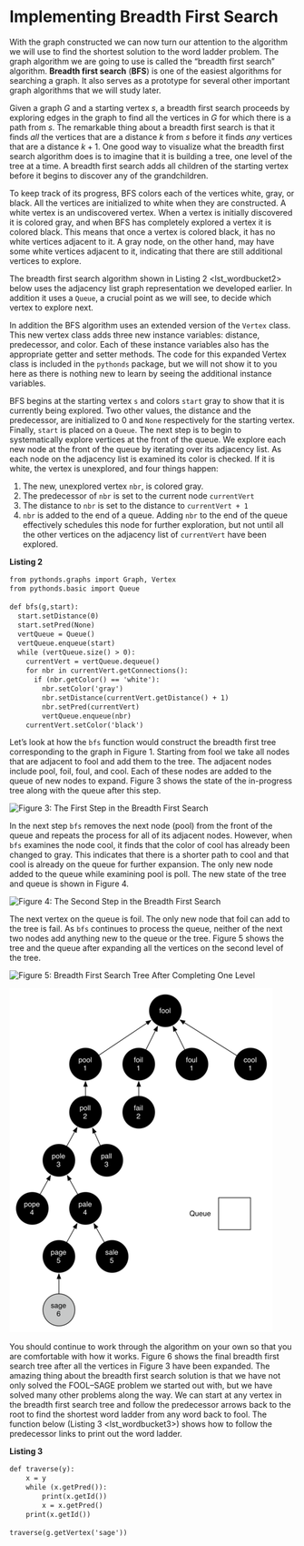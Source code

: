 Implementing Breadth First Search
=================================

With the graph constructed we can now turn our attention to the
algorithm we will use to find the shortest solution to the word ladder
problem. The graph algorithm we are going to use is called the “breadth
first search” algorithm. **Breadth first search** (**BFS**) is one of
the easiest algorithms for searching a graph. It also serves as a
prototype for several other important graph algorithms that we will
study later.

Given a graph $G$ and a starting vertex $s$, a breadth first search
proceeds by exploring edges in the graph to find all the vertices in $G$
for which there is a path from $s$. The remarkable thing about a breadth
first search is that it finds *all* the vertices that are a distance $k$
from $s$ before it finds *any* vertices that are a distance $k+1$. One
good way to visualize what the breadth first search algorithm does is to
imagine that it is building a tree, one level of the tree at a time. A
breadth first search adds all children of the starting vertex before it
begins to discover any of the grandchildren.

To keep track of its progress, BFS colors each of the vertices white,
gray, or black. All the vertices are initialized to white when they are
constructed. A white vertex is an undiscovered vertex. When a vertex is
initially discovered it is colored gray, and when BFS has completely
explored a vertex it is colored black. This means that once a vertex is
colored black, it has no white vertices adjacent to it. A gray node, on
the other hand, may have some white vertices adjacent to it, indicating
that there are still additional vertices to explore.

The breadth first search algorithm shown in
Listing 2 &lt;lst\_wordbucket2&gt; below uses the adjacency list graph
representation we developed earlier. In addition it uses a `Queue`, a
crucial point as we will see, to decide which vertex to explore next.

In addition the BFS algorithm uses an extended version of the `Vertex`
class. This new vertex class adds three new instance variables:
distance, predecessor, and color. Each of these instance variables also
has the appropriate getter and setter methods. The code for this
expanded Vertex class is included in the `pythonds` package, but we will
not show it to you here as there is nothing new to learn by seeing the
additional instance variables.

BFS begins at the starting vertex `s` and colors `start` gray to show
that it is currently being explored. Two other values, the distance and
the predecessor, are initialized to 0 and `None` respectively for the
starting vertex. Finally, `start` is placed on a `Queue`. The next step
is to begin to systematically explore vertices at the front of the
queue. We explore each new node at the front of the queue by iterating
over its adjacency list. As each node on the adjacency list is examined
its color is checked. If it is white, the vertex is unexplored, and four
things happen:

1.  The new, unexplored vertex `nbr`, is colored gray.
2.  The predecessor of `nbr` is set to the current node `currentVert`
3.  The distance to `nbr` is set to the distance to `currentVert + 1`
4.  `nbr` is added to the end of a queue. Adding `nbr` to the end of the
    queue effectively schedules this node for further exploration, but
    not until all the other vertices on the adjacency list of
    `currentVert` have been explored.

**Listing 2**

    from pythonds.graphs import Graph, Vertex
    from pythonds.basic import Queue

    def bfs(g,start):
      start.setDistance(0)
      start.setPred(None)
      vertQueue = Queue()
      vertQueue.enqueue(start)
      while (vertQueue.size() > 0):
        currentVert = vertQueue.dequeue()
        for nbr in currentVert.getConnections():
          if (nbr.getColor() == 'white'):
            nbr.setColor('gray')
            nbr.setDistance(currentVert.getDistance() + 1)
            nbr.setPred(currentVert)
            vertQueue.enqueue(nbr)
        currentVert.setColor('black')

Let’s look at how the `bfs` function would construct the breadth first
tree corresponding to the graph in Figure 1.
Starting from fool we take all nodes that are adjacent to fool and add
them to the tree. The adjacent nodes include pool, foil, foul, and cool.
Each of these nodes are added to the queue of new nodes to expand.
Figure 3 shows the state of the in-progress tree along
with the queue after this step.

![Figure 3: The First Step in the Breadth First
Search](figures/bfs1.png)

In the next step `bfs` removes the next node (pool) from the front of
the queue and repeats the process for all of its adjacent nodes.
However, when `bfs` examines the node cool, it finds that the color of
cool has already been changed to gray. This indicates that there is a
shorter path to cool and that cool is already on the queue for further
expansion. The only new node added to the queue while examining pool is
poll. The new state of the tree and queue is shown in
Figure 4.

![Figure 4: The Second Step in the Breadth First
Search](figures/bfs2.png)

The next vertex on the queue is foil. The only new node that foil can
add to the tree is fail. As `bfs` continues to process the queue,
neither of the next two nodes add anything new to the queue or the tree.
Figure 5 shows the tree and the queue after expanding
all the vertices on the second level of the tree.

![Figure 5: Breadth First Search Tree After Completing One
Level](figures/bfs3.png)

![FIgure 6: Final Breadth First Search Tree](figures/bfsDone.png)

You should continue to work through the algorithm on your own so that
you are comfortable with how it works. Figure 6
shows the final breadth first search tree after all the vertices in
Figure 3 have been expanded. The amazing thing
about the breadth first search solution is that we have not only solved
the FOOL–SAGE problem we started out with, but we have solved many other
problems along the way. We can start at any vertex in the breadth first
search tree and follow the predecessor arrows back to the root to find
the shortest word ladder from any word back to fool. The function below
(Listing 3 &lt;lst\_wordbucket3&gt;) shows how to follow the predecessor
links to print out the word ladder.

**Listing 3**

    def traverse(y):
        x = y
        while (x.getPred()):
            print(x.getId())
            x = x.getPred()
        print(x.getId())

    traverse(g.getVertex('sage'))
